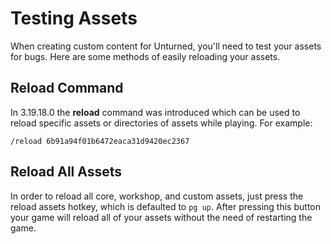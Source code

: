 # Testing Assets

When creating custom content for Unturned, you'll need to test your assets for bugs. Here are some methods of easily reloading your assets.

## Reload Command

In 3.19.18.0 the __reload__ command was introduced which can be used to reload specific assets or directories of assets while playing. For example:

    /reload 6b91a94f01b6472eaca31d9420ec2367

## Reload All Assets

In order to reload all core, workshop, and custom assets, just press the reload assets hotkey, which is defaulted to `pg up`. After pressing this button your game will reload all of your assets without the need of restarting the game.

